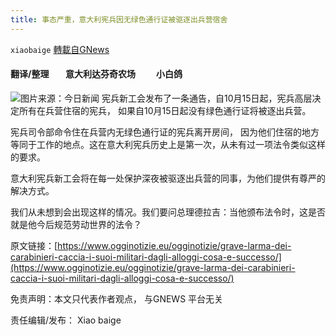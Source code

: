 ```yaml
---
title: 事态严重，意大利宪兵因无绿色通行证被驱逐出兵营宿舍
---
```

`xiaobaige` [轉載自GNews](https://gnews.org/zh-hans/1601846/)

#### 翻译/整理        意大利达芬奇农场          小白鸽
![](https://assets.gnews.org/wp-content/uploads/2021/10/Schermata-2021-10-18-alle-12.57.54.png)图片来源：今日新闻
宪兵新工会发布了一条通告，自10月15日起，宪兵高层决定所有在兵营住宿的宪兵， 如果自10月15日起没有绿色通行证将被逐出兵营。

宪兵司令部命令住在兵营内无绿色通行证的宪兵离开房间， 因为他们住宿的地方等同于工作的地点。这在意大利宪兵历史上是第一次，从未有过一项法令类似这样的要求。

意大利宪兵新工会将在每一处保护深夜被驱逐出兵营的同事，为他们提供有尊严的解决方式。

我们从未想到会出现这样的情况。我们要问总理德拉吉：当他颁布法令时，这是否就是他今后规范劳动世界的法令？

原文链接：[https://www.ogginotizie.eu/ogginotizie/grave-larma-dei-carabinieri-caccia-i-suoi-militari-dagli-alloggi-cosa-e-successo/](https://www.ogginotizie.eu/ogginotizie/grave-larma-dei-carabinieri-caccia-i-suoi-militari-dagli-alloggi-cosa-e-successo/)

免责声明：本文只代表作者观点， 与GNEWS 平台无关

责任编辑/发布： Xiao baige
